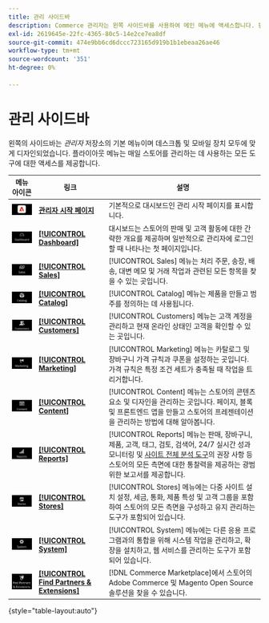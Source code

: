 ```yaml
---
title: 관리 사이드바
description: Commerce 관리자는 왼쪽 사이드바를 사용하여 메인 메뉴에 액세스합니다. 판매자는 스토어를 구성하고 관리하는 데 필요한 모든 관리 도구에 액세스할 수 있습니다.
exl-id: 2619645e-22fc-4365-80c5-14e2ce7ea8df
source-git-commit: 474e9bb6cd6dccc723165d919b1b1ebeaa26ae46
workflow-type: tm+mt
source-wordcount: '351'
ht-degree: 0%

---
```


# 관리 사이드바

왼쪽의 사이드바는 _관리자_ 저장소의 기본 메뉴이며 데스크톱 및 모바일 장치 모두에 맞게 디자인되었습니다. 플라이아웃 메뉴는 매일 스토어를 관리하는 데 사용하는 모든 도구에 대한 액세스를 제공합니다.

| 메뉴 아이콘 | 링크 | 설명 |
| --------- | ---- | ----------- |
| ![관리 사이드바 아이콘](./assets/icon-admin-sidebar-logo.png) | **[관리자 시작 페이지](../configuration-reference/advanced/admin.md)** | 기본적으로 대시보드인 관리 시작 페이지를 표시합니다. |
| ![대시보드 메뉴](./assets/icon-admin-sidebar-dashboard.png) | **[[!UICONTROL Dashboard]](admin-dashboard.md)** | 대시보드는 스토어의 판매 및 고객 활동에 대한 간략한 개요를 제공하며 일반적으로 관리자에 로그인할 때 나타나는 첫 페이지입니다. |
| ![판매 메뉴](./assets/icon-admin-sidebar-sales.png) | **[[!UICONTROL Sales]](../stores-purchase/sales-menu.md)** | [!UICONTROL Sales] 메뉴는 처리 주문, 송장, 배송, 대변 메모 및 거래 작업과 관련된 모든 항목을 찾을 수 있는 곳입니다. |
| ![카탈로그 메뉴](./assets/icon-admin-sidebar-catalog.png) | **[[!UICONTROL Catalog]](../catalog/catalog-menu.md)** | [!UICONTROL Catalog] 메뉴는 제품을 만들고 범주를 정의하는 데 사용됩니다. |
| ![고객 메뉴](./assets/icon-admin-sidebar-customers.png) | **[[!UICONTROL Customers]](../customers/customers-introduction.md)** | [!UICONTROL Customers] 메뉴는 고객 계정을 관리하고 현재 온라인 상태인 고객을 확인할 수 있는 곳입니다. |
| ![마케팅 메뉴](./assets/icon-admin-sidebar-marketing.png) | **[[!UICONTROL Marketing]](../merchandising-promotions/marketing-menu.md)** | [!UICONTROL Marketing] 메뉴는 카탈로그 및 장바구니 가격 규칙과 쿠폰을 설정하는 곳입니다. 가격 규칙은 특정 조건 세트가 충족될 때 작업을 트리거합니다. |
| ![콘텐츠 메뉴](./assets/icon-admin-sidebar-content.png) | **[[!UICONTROL Content]](../content-design/content-menu.md)** | [!UICONTROL Content] 메뉴는 스토어의 콘텐츠 요소 및 디자인을 관리하는 곳입니다. 페이지, 블록 및 프론트엔드 앱을 만들고 스토어의 프레젠테이션을 관리하는 방법에 대해 알아봅니다. |
| ![보고서 메뉴](./assets/icon-admin-sidebar-reports.png) | **[[!UICONTROL Reports]](reports-menu.md)** | [!UICONTROL Reports] 메뉴는 판매, 장바구니, 제품, 고객, 태그, 검토, 검색어, 24/7 실시간 성과 모니터링 및 [사이트 전체 분석 도구](https://experienceleague.adobe.com/ko/docs/commerce-operations/tools/site-wide-analysis-tool/intro)의 권장 사항 등 스토어의 모든 측면에 대한 통찰력을 제공하는 광범위한 보고서를 제공합니다. |
| ![스토어 메뉴](./assets/icon-admin-sidebar-stores.png) | **[[!UICONTROL Stores]](../stores-purchase/stores-menu.md)** | [!UICONTROL Stores] 메뉴에는 다중 사이트 설치 설정, 세금, 통화, 제품 특성 및 고객 그룹을 포함하여 스토어의 모든 측면을 구성하고 유지 관리하는 도구가 포함되어 있습니다. |
| ![시스템 메뉴](./assets/icon-admin-sidebar-system.png) | **[[!UICONTROL System]](../systems/system-menu.md)** | [!UICONTROL System] 메뉴에는 다른 응용 프로그램과의 통합을 위해 시스템 작업을 관리하고, 확장을 설치하고, 웹 서비스를 관리하는 도구가 포함되어 있습니다. |
| ![확장 찾기](./assets/icon-admin-sidebar-extensions.png) | **[[!UICONTROL Find Partners & Extensions]](commerce-marketplace.md)** | [!DNL Commerce Marketplace]에서 스토어의 Adobe Commerce 및 Magento Open Source 솔루션을 찾을 수 있습니다. |

{style="table-layout:auto"}

